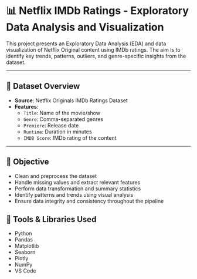 # 📊 Netflix IMDb Ratings - Exploratory Data Analysis and Visualization

This project presents an Exploratory Data Analysis (EDA) and data visualization of Netflix Original content using IMDb ratings. The aim is to identify key trends, patterns, outliers, and genre-specific insights from the dataset.

---

## 📁 Dataset Overview

- **Source**: Netflix Originals IMDb Ratings Dataset
- **Features**:
  - `Title`: Name of the movie/show
  - `Genre`: Comma-separated genres
  - `Premiere`: Release date
  - `Runtime`: Duration in minutes
  - `IMDB Score`: IMDb rating of the content

---

## 🎯 Objective

- Clean and preprocess the dataset
- Handle missing values and extract relevant features
- Perform data transformation and summary statistics
- Identify patterns and trends using visual analysis
- Ensure data integrity and consistency throughout the pipeline

  
## 🧰 Tools & Libraries Used

- Python
- Pandas
- Matplotlib
- Seaborn
- Plotly
- NumPy
- VS Code
